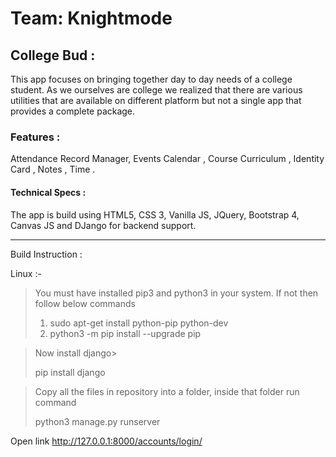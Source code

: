 # Team: Knightmode

## College Bud :
This app focuses on bringing together day to day needs of a college student. As we ourselves are college we realized that there are various utilities that are available on different platform but not a single app that provides a complete package.
### Features :
Attendance Record Manager,
Events Calendar ,
Course Curriculum ,
Identity Card ,
Notes ,
Time .
#### Technical Specs : 

The app is build using HTML5, CSS 3, Vanilla JS, JQuery, Bootstrap 4, Canvas JS and DJango for backend support. 

-------------------------------------------------------------------------------------------------

Build Instruction :

Linux :- 

>You must have installed pip3 and python3 in your system. If not then follow below commands
>
>1. sudo apt-get install python-pip python-dev
>2. python3 -m pip install --upgrade pip

>Now install django>
>
>pip install django

>Copy all the files in repository into a folder, inside that folder run command
>
>python3 manage.py runserver

Open link http://127.0.0.1:8000/accounts/login/

